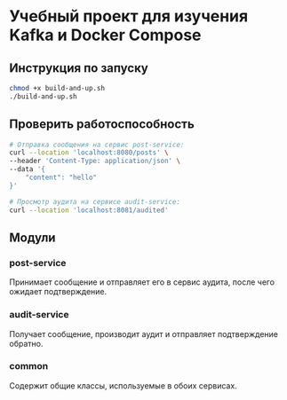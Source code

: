 # Учебный проект для изучения Kafka и Docker Compose
## Инструкция по запуску
```bash
chmod +x build-and-up.sh
./build-and-up.sh
```

## Проверить работоспособность
```bash
# Отправка сообщения на сервис post-service:
curl --location 'localhost:8080/posts' \
--header 'Content-Type: application/json' \
--data '{
    "content": "hello"
}'

# Просмотр аудита на сервисе audit-service:
curl --location 'localhost:8081/audited'
```

## Модули
### post-service
Принимает сообщение и отправляет его в сервис аудита, после чего ожидает подтверждение.

### audit-service
Получает сообщение, производит аудит и отправляет подтверждение обратно.

### common
Содержит общие классы, используемые в обоих сервисах.
